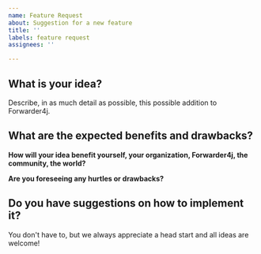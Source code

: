 ```yaml
---
name: Feature Request
about: Suggestion for a new feature
title: ''
labels: feature request
assignees: ''

---
```


## What is your idea?

Describe, in as much detail as possible, this possible addition to Forwarder4j.

## What are the expected benefits and drawbacks?

**How will your idea benefit yourself, your organization, Forwarder4j, the community, the world?**

**Are you foreseeing any hurtles or drawbacks?**

## Do you have suggestions on how to implement it?

You don't have to, but we always appreciate a head start and all ideas are welcome!
